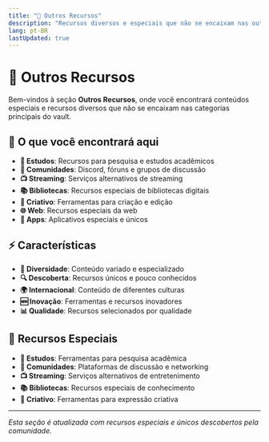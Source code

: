 ```yaml
---
title: "🧩 Outros Recursos"
description: "Recursos diversos e especiais que não se encaixam nas outras categorias principais"
lang: pt-BR
lastUpdated: true
---
```


# 🧩 Outros Recursos

Bem-vindos à seção **Outros Recursos**, onde você encontrará conteúdos especiais e recursos diversos que não se encaixam nas categorias principais do vault.

## 🎯 O que você encontrará aqui

- **🔬 Estudos**: Recursos para pesquisa e estudos acadêmicos
- **💬 Comunidades**: Discord, fóruns e grupos de discussão
- **📺 Streaming**: Serviços alternativos de streaming
- **📚 Bibliotecas**: Recursos especiais de bibliotecas digitais
- **🎨 Criativo**: Ferramentas para criação e edição
- **🌐 Web**: Recursos especiais da web
- **📱 Apps**: Aplicativos especiais e únicos

## ⚡ Características

- **🎨 Diversidade**: Conteúdo variado e especializado
- **🔍 Descoberta**: Recursos únicos e pouco conhecidos
- **🌍 Internacional**: Conteúdo de diferentes culturas
- **🆕 Inovação**: Ferramentas e recursos inovadores
- **📊 Qualidade**: Recursos selecionados por qualidade

## 🚀 Recursos Especiais

- **🔬 Estudos**: Ferramentas para pesquisa acadêmica
- **💬 Comunidades**: Plataformas de discussão e networking
- **📺 Streaming**: Serviços alternativos de entretenimento
- **📚 Bibliotecas**: Recursos especiais de conhecimento
- **🎨 Criativo**: Ferramentas para expressão criativa

---

*Esta seção é atualizada com recursos especiais e únicos descobertos pela comunidade.*